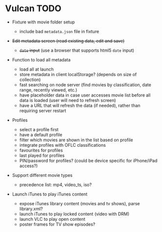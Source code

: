Vulcan TODO
===========

* Fixture with movie folder setup
  * include bad `metadata.json` file in fixture

* ~~Edit metadata screen (read existing data, edit and save)~~
  * ~~`date` input~~ (use a browser that supports html5 `date` input)

* Function to load all metadata
  * load all at launch
  * store metadata in client localStorage? (depends on size of collection)
  * fast searching on node server (find movies by classification, date range, recently viewed, etc.)
  * have placeholder data in case user accesses movie list before all data is loaded (user will need to refresh screen)
  * have a URL that will refresh the data (if needed), rather than requiring server restart

* Profiles
  * select a profile first
  * have a default profile
  * filter which movies are shown in the list based on profile
  * integrate profiles with OFLC classifications
  * favourites for profiles
  * last played for profiles
  * PIN/password for profiles? (could be device specific for iPhone/iPad access?)

* Support different movie types
  * precedence list: mp4, video_ts, iso?

* Launch iTunes to play iTunes content
  * expose iTunes library content (movies and tv shows), parse library.xml?
  * launch iTunes to play locked content (video with DRM)
  * launch VLC to play open content
  * poster frames for TV show episodes?
